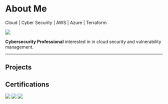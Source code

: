 # About Me
 Cloud | Cyber Security | AWS | Azure | Terraform 


<a href="https://linkedin.com/in/haris-lodhi-256b01312"><img src="https://img.shields.io/badge/-LinkedIn-0072b1?&style=for-the-badge&logo=linkedin&logoColor=white" /></a>


 **Cybersecurity Professional** interested in in cloud security and vulnerability management. 

---
## Projects


## Certifications

<div>
<img src="https://img.shields.io/badge/-AWS-FF9900?&style=for-the-badge&logo=Amazon-AWS&logoColor=white" />
<img src="https://img.shields.io/badge/-Azure-0078D4?&style=for-the-badge&logo=Microsoft-Azure&logoColor=white" />
<img src="https://img.shields.io/badge/-ISC%C2%B2-00AA5E?&style=for-the-badge&logo=ISC2&logoColor=white" />

</div>

